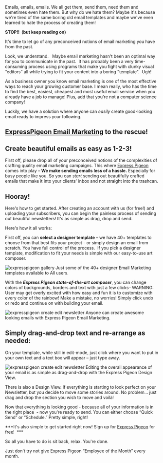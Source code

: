 Emails, emails, emails. We all get them, send them, need them and
sometimes even hate them. But why do we hate them? Maybe it's because
we're tired of the same boring old email templates and maybe we've even
learned to hate the process of creating them!

**STOP!!  (but keep reading on)**

It's time to let go of any preconceived notions of email marketing you
have from the past.

Look, we understand.   Maybe email marketing hasn't been an optimal way
for you to communicate in the past.  It has probably been a very
time-consuming process using programs that make you fight with clunky
visual “editors” all while trying to fit your content into a boring
"template".  Ugh!

As a business owner you know email marketing is one of the most
effective ways to reach your growing customer base. I mean really, who
has the time to find the best, easiest, cheapest and most useful email
service when you already have a job to manage! Plus, add that you're not
a computer science company!

Luckily, we have a solution where anyone can *easily* create
good-looking email ready to impress your following.

## [ExpressPigeon Email Marketing](https://expresspigeon.com) to the rescue!

## Create beautiful emails as easy as 1-2-3!

First off, please drop all of your preconceived notions of the
complexities of crafting quality email marketing campaigns. This where
[Express Pigeon](https://expresspigeon.com) comes into play – **We make sending emails less of a
hassle.** Especially for busy people like you. So you can *start*
sending out beautifully crafted emails that make it into your clients'
inbox and not straight into the trashcan.

## Hooray!

Here's how to get started. After creating an account with us (for free!)
and uploading your subscribers, you can begin the painless process of
sending out beautiful newsletters! It's as simple as drag, drop and
send.

Here's how it all works:

First off, you can **select a designer template** – we have 40+ templates
to choose from that best fits your project - or simply design an email
from scratch. You have full control of the process.  If you pick a
designer template, modification to fit your needs is simple with our
easy-to-use art composer.

![expresspigeon gallery](blog_images/2012/https___expresspigeon-com_gallery.jpg "expresspigeon gallery")
Just some of the 40+ designer Email Marketing templates available to All
users.

With the ***Express Pigeon state-of-the-art composer***, you can change
colors of backgrounds, borders and text with just a few clicks– WARNING:
User may get overly excited with how easy and fun it is to customize
with every color of the rainbow! Make a mistake, no worries! Simply
click undo or redo and continue on with building your email.


![expresspigeon create edit newsletter](blog_images/2012/expresspigeon-create_edit-newsletter.jpg "")
Anyone can create awesome looking emails with Express Pigeon Email
Marketing.

## Simply drag-and-drop text and re-arrange as needed:

On your template, while still in edit-mode, just click where you want to
put in your own text and a text box will appear – just type away.

![expresspigeon create edit newsletter](blog_images/2012/expresspigeon-create_edit-newsletter-1.jpg "")
Editing the overall appearance of your email is as simple as
drag-and-drop with the Express Pigeon Design View.

There is also a Design View. If everything is starting to look perfect
on your Newsletter, but you decide to move some stories around. No
problem… just drag and drop the section you wish to move and voilà!

Now that everything is looking good - because all of your information is
in the right place  - now you're ready to send. You can either choose
“Quick Send” or “Schedule.” Pretty simple, right!

***It's also simple to get started right now! Sign up for [Express
Pigeon](http://expresspigeon.com) for free!  ***

So all you have to do is sit back, relax. You're done.

Just don't try not give Express Pigeon “Employee of the Month” every
month.